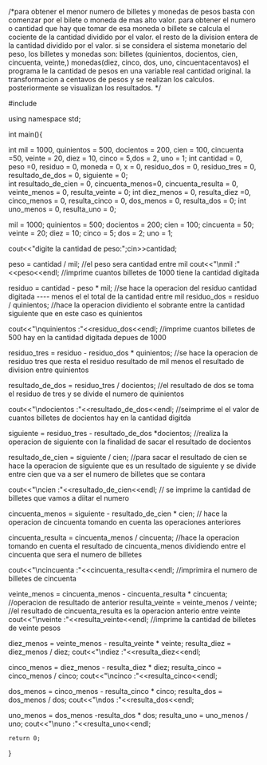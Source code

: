 /*para obtener el menor numero de billetes y monedas de pesos basta con comenzar por el bilete o moneda de mas alto valor.
para obtener el numero o cantidad que hay que tomar de esa moneda o billete se calcula el cociente de la cantidad dividido por el valor.
el resto de la division entera de la cantidad dividido por el valor.
 si se considera el sistema monetario del peso, 
los billetes y monedas son:
 billetes (quinientos, docientos, cien, cincuenta, veinte,) monedas(diez, cinco, dos, uno, cincuentacentavos)
el programa le la cantidad de pesos en una variable real cantidad original. la transformacion a centavos de pesos y se realizan los calculos.
posteriormente se visualizan los resultados.
*/

#include <iostream>

using namespace std;

int main(){

int mil = 1000, quinientos = 500, docientos = 200, cien = 100, cincuenta =50, veinte = 20, diez = 10, cinco = 5,dos = 2, uno = 1;
int cantidad = 0, peso =0, residuo = 0, moneda = 0, x = 0, residuo_dos = 0, residuo_tres = 0, resultado_de_dos = 0, siguiente = 0;	
int resultado_de_cien = 0, cincuenta_menos=0, cincuenta_resulta = 0, veinte_menos = 0, resulta_veinte = 0;
int diez_menos = 0, resulta_diez =0, cinco_menos = 0, resulta_cinco = 0, dos_menos = 0, resulta_dos = 0; 
int uno_menos = 0, resulta_uno = 0;
    
   mil = 1000;
   quinientos = 500;
   docientos = 200;
   cien = 100;
   cincuenta = 50;
   veinte = 20;
   diez = 10;
   cinco = 5;
   dos = 2;
   uno = 1;
   
  cout<<"digite la cantidad de peso:";cin>>cantidad;
   
   peso = cantidad / mil;               //el peso sera cantidad entre mil
   cout<<"\nmil :"<<peso<<endl;                                       //imprime cuantos billetes de 1000 tiene la cantidad digitada
   
   
   
   residuo = cantidad - peso * mil;  //se hace la operacion del residuo cantidad digitada    ----   menos el el total de la cantidad entre mil
    residuo_dos = residuo / quinientos;    //hace la operacion dividiento el sobrante entre la cantidad siguiente que en este caso es quinientos 
   
   cout<<"\nquinientos :"<<residuo_dos<<endl;                        //imprime cuantos billetes de 500 hay en la cantidad digitada depues de  1000
   
  
  
   residuo_tres = residuo - residuo_dos * quinientos;   //se hace la operacion de residuo tres  que resta el residuo resultado de mil menos el resultado de division entre quinientos
   
   resultado_de_dos = residuo_tres / docientos;         //el resultado de dos se toma el residuo de tres y se divide el numero de quinientos
   
   cout<<"\ndocientos :"<<resultado_de_dos<<endl;     //seimprime el el valor de cuantos billetes de docientos hay en la cantidad digitda
   
   
  
   siguiente = residuo_tres - resultado_de_dos *docientos;    //realiza la operacion de siguiente con la finalidad de sacar el resultado de docientos 
   
   resultado_de_cien = siguiente / cien;              //para sacar el resultado de cien se hace la operacion de siguiente que es un resultado de siguiente  y se divide entre cien que va a ser el numero de billetes que se contara
   
   cout<<"\ncien :"<<resultado_de_cien<<endl;     // se imprime la cantidad de billetes que vamos a diitar el numero
   
   
   
   cincuenta_menos = siguiente - resultado_de_cien * cien;    // hace la operacion de cincuenta tomando en cuenta las operaciones anteriores
   
   cincuenta_resulta = cincuenta_menos / cincuenta;         //hace la operacion tomando en cuenta  el resultado de cincuenta_menos dividiendo entre el cincuenta que sera el numero de billetes
   
  cout<<"\ncincuenta :"<<cincuenta_resulta<<endl;     //imprimira el numero de billetes de cincuenta
  
  
  veinte_menos = cincuenta_menos - cincuenta_resulta * cincuenta;  //operacion de resultado de anterior
  resulta_veinte = veinte_menos / veinte;   //el resultado de cincuenta_resulta es la operacion anterio entre veinte
   cout<<"\nveinte :"<<resulta_veinte<<endl;    //imprime la cantidad de billetes de veinte pesos
  
  
  diez_menos = veinte_menos - resulta_veinte * veinte;
  resulta_diez = diez_menos / diez;
  cout<<"\ndiez :"<<resulta_diez<<endl;
  
  
  cinco_menos = diez_menos - resulta_diez * diez;
  resulta_cinco = cinco_menos / cinco;
  cout<<"\ncinco :"<<resulta_cinco<<endl;
  
  
  dos_menos = cinco_menos - resulta_cinco * cinco;
  resulta_dos = dos_menos / dos;
  cout<<"\ndos :"<<resulta_dos<<endl;
  
  
  uno_menos = dos_menos -resulta_dos * dos;
  resulta_uno = uno_menos / uno;
  cout<<"\nuno :"<<resulta_uno<<endl;
  
  
   	
	return 0;
}
